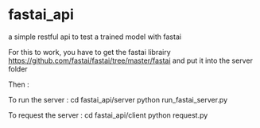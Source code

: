 # fastai_api
a simple restful api to test a trained model with fastai

For this to work, you have to get the fastai librairy https://github.com/fastai/fastai/tree/master/fastai and put it into the server folder

Then :

To run the server : cd fastai_api/server
                    python run_fastai_server.py
                    
To request the server : cd fastai_api/client
                    python request.py

